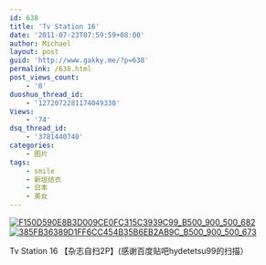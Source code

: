 ```yaml
---
id: 638
title: 'Tv Station 16'
date: '2011-07-23T07:59:59+08:00'
author: Michael
layout: post
guid: 'http://www.gakky.me/?p=638'
permalink: /638.html
post_views_count:
    - '0'
duoshuo_thread_id:
    - '1272072281174049330'
Views:
    - '74'
dsq_thread_id:
    - '3781440740'
categories:
    - 图片
tags:
    - smile
    - 新垣结衣
    - 日本
    - 美女
---
```


[![F150D590E8B3D009CE0FC315C3939C99_B500_900_500_682](http://www.yui-aragaki.org/wp-content/uploads/img/F150D590E8B3D009CE0FC315C3939C99_B500_900_500_682.jpeg)](http://www.yui-aragaki.org/wp-content/uploads/img/F150D590E8B3D009CE0FC315C3939C99_B1280_1280_750_1023.jpeg) [![385FB36389D1FF6CC454B35B6EB2AB9C_B500_900_500_673](http://www.yui-aragaki.org/wp-content/uploads/img/385FB36389D1FF6CC454B35B6EB2AB9C_B500_900_500_673.jpeg)](http://www.yui-aragaki.org/wp-content/uploads/img/385FB36389D1FF6CC454B35B6EB2AB9C_B1280_1280_760_1024.jpeg)

Tv Station 16 【杂志自扫2P】(感谢百度贴吧hydetetsu99的扫描）